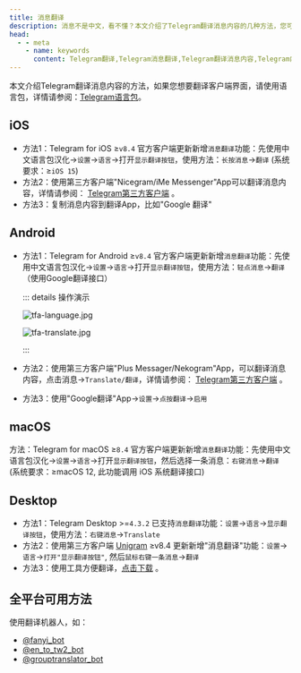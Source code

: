 ```yaml
---
title: 消息翻译
description: 消息不是中文，看不懂？本文介绍了Telegram翻译消息内容的几种方法，您可以使用Telegram自带的Google翻译、翻译机器人或者是外部工具进行翻译。
head:
  - - meta
    - name: keywords
      content: Telegram翻译,Telegram消息翻译,Telegram翻译消息内容,Telegram内置翻译,Telegram翻译机器人,TG翻译,TG消息翻译,TG翻译消息内容,TG内置翻译,TG翻译机器人,电报翻译,电报消息翻译,电报翻译消息内容,电报内置翻译,电报翻译机器人
---
```


本文介绍Telegram翻译消息内容的方法，如果您想要翻译客户端界面，请使用语言包，详情请参阅：[Telegram语言包](./language.html)。

## iOS

- 方法1：Telegram for iOS ≥`v8.4` 官方客户端更新新增`消息翻译`功能：先使用中文语言包汉化->`设置`->`语言`->打开`显示翻译按钮`，使用方法：`长按消息`->`翻译` (系统要求：≥`iOS 15`)
- 方法2：使用第三方客户端"Nicegram/iMe Messenger"App可以翻译消息内容，详情请参阅： [Telegram第三方客户端](./thirdparty.html) 。
- 方法3：复制消息内容到翻译App，比如"Google 翻译"

## Android
- 方法1：Telegram for Android ≥`v8.4` 官方客户端更新新增`消息翻译`功能：先使用中文语言包汉化->`设置`->`语言`->打开`显示翻译按钮`，使用方法：`轻点消息`->`翻译`（使用Google翻译接口）

  ::: details 操作演示

  ![tfa-language.jpg](https://cdn.jsdelivr.net/gh/tgwiki/images/tfa/language.jpg)

  ![tfa-translate.jpg](https://cdn.jsdelivr.net/gh/tgwiki/images/tfa/translate.jpg)

  :::

- 方法2：使用第三方客户端"Plus Messager/Nekogram"App，可以翻译消息内容，点击消息->`Translate/翻译`，详情请参阅： [Telegram第三方客户端](./thirdparty.html) 。
- 方法3：使用"Google翻译"App->`设置`->`点按翻译`->`启用`

## macOS
方法：Telegram for macOS ≥`8.4` 官方客户端更新新增`消息翻译`功能：先使用中文语言包汉化->`设置`->`语言`->打开`显示翻译按钮`，然后选择一条消息：`右键消息`->`翻译` (系统要求：≥macOS 12, 此功能调用 iOS 系统翻译接口)

## Desktop
- 方法1：Telegram Desktop >=`4.3.2` 已支持`消息翻译`功能：`设置`->`语言`->`显示翻译按钮`，使用方法：`右键消息`->`Translate`
- 方法2：使用第三方客户端 [Unigram](https://apps.microsoft.com/detail/9n97zckpd60q) ≥v8.4 更新新增"消息翻译"功能：`设置`->`语言`->`打开"显示翻译按钮"`, 然后`鼠标右键一条消息`->`翻译`
- 方法3：使用工具方便翻译，[点击下载](https://github.com/zu1k/translator/releases) 。

## 全平台可用方法

使用翻译机器人，如：

- [@fanyi_bot](https://t.me/fanyi_bot)
- [@en_to_tw2_bot](https://t.me/en_to_tw2_bot)
- [@grouptranslator_bot](https://t.me/grouptranslator_bot)
